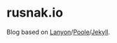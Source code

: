 # rusnak.io

Blog based on [Lanyon](https://lanyon.getpoole.com/)/[Poole](https://getpoole.com)/[Jekyll](https://jekyllrb.com).
